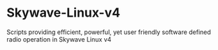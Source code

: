 # Skywave-Linux-v4
Scripts providing efficient, powerful, yet user friendly software defined radio operation in Skywave Linux v4
